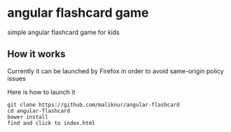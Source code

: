 # angular flashcard game
simple angular flashcard game for kids

## How it works

Currently it can be launched by Firefox in order to avoid same-origin policy issues

Here is how to launch it
```
git clone https://github.com/maliknur/angular-flashcard
cd angular-flashcard
bower install
find and click to index.html

```
